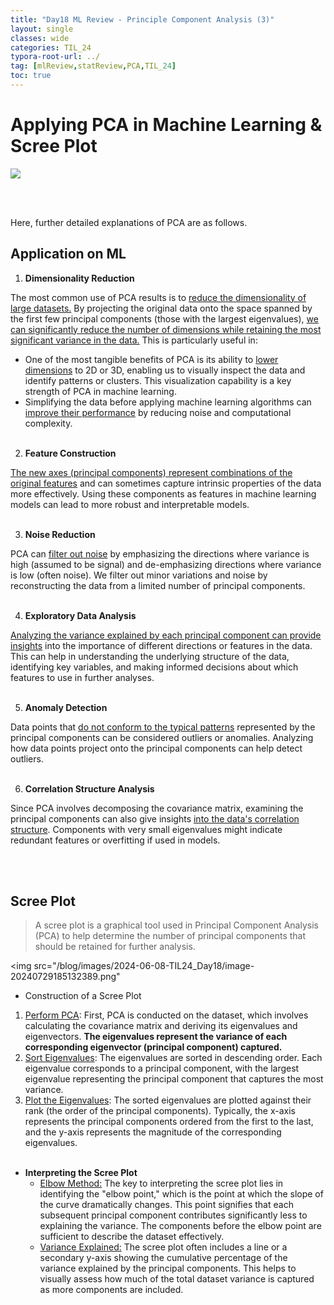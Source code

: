 ```yaml
---
title: "Day18 ML Review - Principle Component Analysis (3)"
layout: single
classes: wide
categories: TIL_24
typora-root-url: ../
tag: [mlReview,statReview,PCA,TIL_24]
toc: true 
---
```


# Applying PCA in Machine Learning & Scree Plot

<img src="/blog/images/2024-06-08-TIL24_Day18 (copy)/40278A92-93C0-4140-B109-634CBCC33963.jpeg">

<br><br>

Here, further detailed explanations of PCA are as follows. 

## Application on ML

1) **Dimensionality Reduction**

The most common use of PCA results is to <u>reduce the dimensionality of large datasets.</u> By projecting the original data onto the space spanned by the first few principal components (those with the largest eigenvalues), <u>we can significantly reduce the number of dimensions while retaining the most significant variance in the data.</u> This is particularly useful in:

- One of the most tangible benefits of PCA is its ability to <u>lower dimensions</u> to 2D or 3D, enabling us to visually inspect the data and identify patterns or clusters. This visualization capability is a key strength of PCA in machine learning.
- Simplifying the data before applying machine learning algorithms can <u>improve their performance</u> by reducing noise and computational complexity.<br><br>

2) **Feature Construction**

<u>The new axes (principal components) represent combinations of the original features</u> and can sometimes capture intrinsic properties of the data more effectively. Using these components as features in machine learning models can lead to more robust and interpretable models.<br><br>

3) **Noise Reduction**

PCA can <u>filter out noise</u> by emphasizing the directions where variance is high (assumed to be signal) and de-emphasizing directions where variance is low (often noise). We filter out minor variations and noise by reconstructing the data from a limited number of principal components. <br><br>

4) **Exploratory Data Analysis**

<u>Analyzing the variance explained by each principal component can provide insights</u> into the importance of different directions or features in the data. This can help in understanding the underlying structure of the data, identifying key variables, and making informed decisions about which features to use in further analyses. <br><br>

5) **Anomaly Detection**

Data points that <u>do not conform to the typical patterns</u> represented by the principal components can be considered outliers or anomalies. Analyzing how data points project onto the principal components can help detect outliers. <br><br>

6) **Correlation Structure Analysis**

Since PCA involves decomposing the covariance matrix, examining the principal components can also give insights <u>into the data's correlation structure</u>. Components with very small eigenvalues might indicate redundant features or overfitting if used in models. 

<br><br>

## **Scree Plot**

>  A scree plot is a graphical tool used in Principal Component Analysis (PCA) to help determine the number of principal components that should be retained for further analysis. <br>

<img src="/blog/images/2024-06-08-TIL24_Day18/image-20240729185132389.png"

- Construction of a Scree Plot

1. <u>Perform PCA</u>: First, PCA is conducted on the dataset, which involves calculating the covariance matrix and deriving its eigenvalues and eigenvectors. **The eigenvalues represent the variance of each corresponding eigenvector (principal component) captured.**
2. <u>Sort Eigenvalues</u>: The eigenvalues are sorted in descending order. Each eigenvalue corresponds to a principal component, with the largest eigenvalue representing the principal component that captures the most variance.
3. <u>Plot the Eigenvalues</u>: The sorted eigenvalues are plotted against their rank (the order of the principal components). Typically, the x-axis represents the principal components ordered from the first to the last, and the y-axis represents the magnitude of the corresponding eigenvalues.<br><br>

- **Interpreting the Scree Plot**
  - <u>Elbow Method:</u> The key to interpreting the scree plot lies in identifying the "elbow point," which is the point at which the slope of the curve dramatically changes. This point signifies that each subsequent principal component contributes significantly less to explaining the variance. The components before the elbow point are sufficient to describe the dataset effectively.
  - <u>Variance Explained:</u> The scree plot often includes a line or a secondary y-axis showing the cumulative percentage of the variance explained by the principal components. This helps to visually assess how much of the total dataset variance is captured as more components are included.

<br><br>

